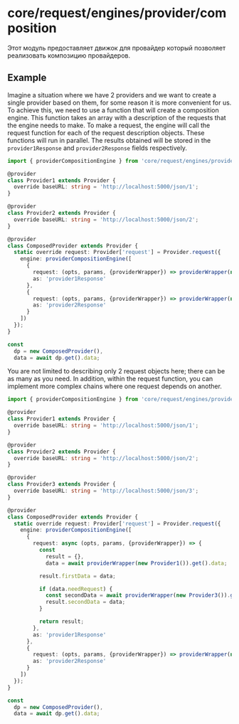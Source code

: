 # core/request/engines/provider/composition

Этот модуль предоставляет движок для провайдер который позволяет реализовать композицию провайдеров.

## Example

Imagine a situation where we have 2 providers and we want to create a single provider based on them,
for some reason it is more convenient for us.
To achieve this, we need to use a function that will create a composition engine.
This function takes an array with a description of the requests that the engine needs to make.
To make a request, the engine will call the request function for each of the request description objects.
These functions will run in parallel.
The results obtained will be stored in the `provider1Response` and `provider2Response` fields respectively.

```typescript
import { providerCompositionEngine } from 'core/request/engines/provider';

@provider
class Provider1 extends Provider {
  override baseURL: string = 'http://localhost:5000/json/1';
}

@provider
class Provider2 extends Provider {
  override baseURL: string = 'http://localhost:5000/json/2';
}

@provider
class ComposedProvider extends Provider {
  static override request: Provider['request'] = Provider.request({
    engine: providerCompositionEngine([
      {
        request: (opts, params, {providerWrapper}) => providerWrapper(new Provider1()).get(),
        as: 'provider1Response'
      },
      {
        request: (opts, params, {providerWrapper}) => providerWrapper(new Provider2()).get(),
        as: 'provider2Response'
      }
    ])
  });
}

const
  dp = new ComposedProvider(),
  data = await dp.get().data;
```

You are not limited to describing only 2 request objects here; there can be as many as you need.
In addition, within the request function, you can implement more complex chains where one request depends on another.

```typescript
import { providerCompositionEngine } from 'core/request/engines/provider';

@provider
class Provider1 extends Provider {
  override baseURL: string = 'http://localhost:5000/json/1';
}

@provider
class Provider2 extends Provider {
  override baseURL: string = 'http://localhost:5000/json/2';
}

@provider
class Provider3 extends Provider {
  override baseURL: string = 'http://localhost:5000/json/3';
}

@provider
class ComposedProvider extends Provider {
  static override request: Provider['request'] = Provider.request({
    engine: providerCompositionEngine([
      {
        request: async (opts, params, {providerWrapper}) => {
          const
            result = {},
            data = await providerWrapper(new Provider1()).get().data;

          result.firstData = data;

          if (data.needRequest) {
            const secondData = await providerWrapper(new Provider3()).get().data;
            result.secondData = data;
          }

          return result;
        },
        as: 'provider1Response'
      },
      {
        request: (opts, params, {providerWrapper}) => providerWrapper(new Provider2()).get(),
        as: 'provider2Response'
      }
    ])
  });
}

const
  dp = new ComposedProvider(),
  data = await dp.get().data;
```
